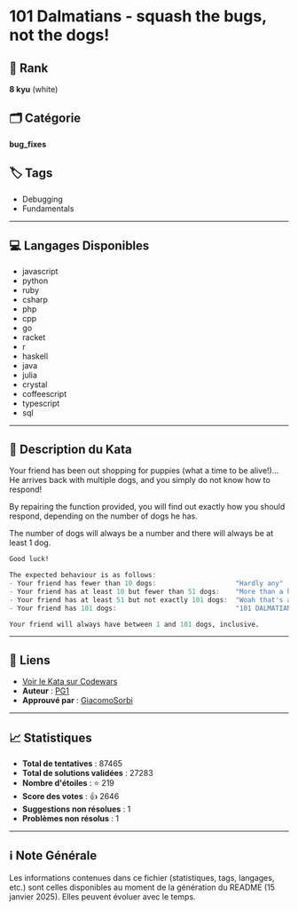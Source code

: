 # 101 Dalmatians - squash the bugs, not the dogs!

## 🏅 Rank
**8 kyu** (white)

## 🗂️ Catégorie
**bug_fixes**

## 🏷️ Tags
- Debugging
- Fundamentals

---

## 💻 Langages Disponibles
- javascript
- python
- ruby
- csharp
- php
- cpp
- go
- racket
- r
- haskell
- java
- julia
- crystal
- coffeescript
- typescript
- sql

---

## 📜 Description du Kata

Your friend has been out shopping for puppies (what a time to be alive!)... He arrives back with multiple dogs, and you simply do not know how to respond!

By repairing the function provided, you will find out exactly how you should respond, depending on the number of dogs he has.

The number of dogs will always be a number and there will always be at least 1 dog.

```agda
Good luck!
```
```r
The expected behaviour is as follows:
- Your friend has fewer than 10 dogs:                    "Hardly any"
- Your friend has at least 10 but fewer than 51 dogs:    "More than a handful!"
- Your friend has at least 51 but not exactly 101 dogs:  "Woah that's a lot of dogs!"
- Your friend has 101 dogs:                              "101 DALMATIANS!!!"

Your friend will always have between 1 and 101 dogs, inclusive.
```

---

## 🔗 Liens
- [Voir le Kata sur Codewars](https://www.codewars.com/kata/56f6919a6b88de18ff000b36)
- **Auteur** : [PG1](https://www.codewars.com/users/PG1)
- **Approuvé par** : [GiacomoSorbi](https://www.codewars.com/users/GiacomoSorbi)

---

## 📈 Statistiques
- **Total de tentatives** : 87465
- **Total de solutions validées** : 27283
- **Nombre d'étoiles** : ⭐ 219
- **Score des votes** : 👍 2646
- **Suggestions non résolues** : 1
- **Problèmes non résolus** : 1

---

## ℹ️ Note Générale
Les informations contenues dans ce fichier (statistiques, tags, langages, etc.) sont celles disponibles au moment de la génération du README (15 janvier 2025). Elles peuvent évoluer avec le temps.
